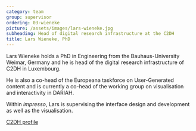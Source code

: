 ```yaml
---
category: team
group: supervisor
ordering: 03-wieneke
picture: /assets/images/lars-wieneke.jpg
subheading: Head of digital research infrastructure at the C2DH
title: Lars Wieneke, PhD
---
```


Lars Wieneke holds a PhD in Engineering from the Bauhaus-University Weimar, Germany and he is head of the digital research infrastructure of C2DH in Luxembourg.

He is also a co-head of the Europeana taskforce on User-Generated content and is currently a co-head of the working group on visualisation and interactivity in DARIAH.

Within *impresso*, Lars is supervising the interface design and development as well as the visualisation.

[C2DH profile](https://www.c2dh.uni.lu/people/lars-wieneke)

